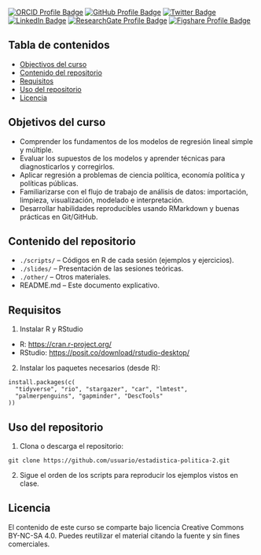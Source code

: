 [![ORCID Profile Badge](https://img.shields.io/badge/ORCID-Profile-informational?style=flat&logo=orcid&logoColor=white&color=A6CE39)](https://orcid.org/0000-0002-4673-0565)
[![GitHub Profile Badge](https://img.shields.io/badge/GitHub-Profile-informational?style=flat&logo=github&logoColor=white&color=1CA2F1)](https://github.com/cristhianjaramillo)
[![Twitter Badge](https://img.shields.io/badge/Twitter-Profile-informational?style=flat&logo=twitter&logoColor=white&color=1CA2F1)](https://twitter.com/schrodingercase)
[![LinkedIn Badge](https://img.shields.io/badge/LinkedIn-Profile-informational?style=flat&logo=linkedin&logoColor=white&color=0D76A8)](https://www.linkedin.com/in/cristhian-jaramillo-00888aa6/)
[![ResearchGate Profile Badge](https://img.shields.io/badge/ResearchGate-Profile-informational?style=flat&logo=researchgate&logoColor=white&color=00CCBB)](https://www.researchgate.net/profile/Cristhian-Jaramillo-2)
[![Figshare Profile Badge](https://img.shields.io/badge/Figshare-Profile-informational?style=flat&logo=figshare&logoColor=white&color=48A5E3)](https://figshare.com/authors/Cristhian_Jaramillo/8189448)

## Tabla de contenidos

-   [Objectivos del curso](#objetivos-del-curso)
-   [Contenido del repositorio](#contenido-del-repositorio)
-   [Requisitos](#requisitos)
-   [Uso del repositorio](#uso-del-repositorio)
-   [Licencia](#licencia)

## Objetivos del curso

-   Comprender los fundamentos de los modelos de regresión lineal simple y múltiple.
-   Evaluar los supuestos de los modelos y aprender técnicas para diagnosticarlos y corregirlos.
-   Aplicar regresión a problemas de ciencia política, economía política y políticas públicas.
-   Familiarizarse con el flujo de trabajo de análisis de datos: importación, limpieza, visualización, modelado e interpretación.
-   Desarrollar habilidades reproducibles usando RMarkdown y buenas prácticas en Git/GitHub.

## Contenido del repositorio

-   `./scripts/` – Códigos en R de cada sesión (ejemplos y ejercicios).
-   `./slides/` – Presentación de las sesiones teóricas.
-   `./other/` – Otros materiales.
-   README.md – Este documento explicativo.

## Requisitos

1. Instalar R y RStudio
   
-   R: https://cran.r-project.org/
-   RStudio: https://posit.co/download/rstudio-desktop/

2. Instalar los paquetes necesarios (desde R):
   
```
install.packages(c(
  "tidyverse", "rio", "stargazer", "car", "lmtest",
  "palmerpenguins", "gapminder", "DescTools"
))
```

## Uso del repositorio

1. Clona o descarga el repositorio:
   
```
git clone https://github.com/usuario/estadistica-politica-2.git
```

2. Sigue el orden de los scripts para reproducir los ejemplos vistos en clase.

## Licencia

El contenido de este curso se comparte bajo licencia Creative Commons BY-NC-SA 4.0. Puedes reutilizar el material citando la fuente y sin fines comerciales.
